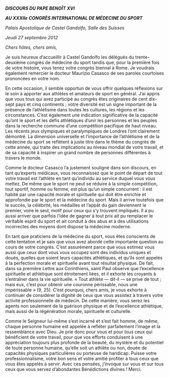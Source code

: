 ***DISCOURS DU PAPE BENOÎT XVI***

***AU XXXIIe CONGRÈS INTERNATIONAL DE MÉDECINE DU SPORT***

*Palais Apostolique de Castel Gandolfo, Salle des Suisses*

*Jeudi 27 septembre 2012*

*Chers hôtes, chers amis,*

Je suis heureux d’accueillir à Castel Gandolfo les délégués du trente-deuxième congrès de médecine du sport tandis que, pour la première fois de votre histoire, vous tenez votre congrès biennal à Rome. Je voudrais également remercier le docteur Maurizio Casasco de ses paroles courtoises prononcées en votre nom.

En cette occasion, il semble opportun de vous offrir quelques réflexions sur le soin à apporter aux athlètes et amateurs de sport en général. J’ai appris que vous tous qui avez participé au congrès êtes originaires de cent dix-sept pays et cinq continents ; votre diversité est un signe important de la présence de l’athlétisme dans toutes les cultures, les régions et les circonstances. C’est également une indication significative de la capacité qu’ont le sport et les défis athlétiques d’unir les personnes et les peuples dans la recherche commune d’une compétition pacifique de haut niveau. Les récents jeux olympiques et paralympiques de Londres l’ont clairement démontré. La dimension universelle et l’importance de l’athlétisme et de la médecine du sport se reflètent à juste titre dans le thème du congrès de cette année, qui traite des implications au niveau mondial de votre travail, et de sa capacité à inspirer un grand nombre de personnes différentes à travers le monde.

Comme le docteur Casasco l’a justement souligné dans son discours, en tant qu’experts médicaux, vous reconnaissez que le point de départ de tout votre travail est l’athlète en tant qu’individu au service duquel vous vous mettez. De même que le sport ne peut se réduire à la simple compétition, tout sportif, homme ou femme, est plus qu’un simple concurrent : il est habité par une capacité morale et spirituelle qui doit être enrichie et approfondie par le sport et la médecine du sport. Mais il arrive toutefois que le succès, la célébrité, les médailles et l’appât du gain deviennent le premier, voire le seul, motif pour ceux qui s’y trouvent impliqués. Il a pu aussi arriver que parfois l’idée de gagner à tout prix ait pu remplacer le véritable esprit du sport et ait conduit à des abus et à des utilisations incorrectes des moyens dont dispose la médecine moderne.

En tant que praticiens de la médecine du sport, vous êtes conscients de cette tentation et je sais que vous avez abordé cette importante question au cours de votre congrès. C’est assurément parce que vous estimez vous aussi que ceux dont vous vous occupez sont des individus uniques et doués, quelles que soient leurs capacités athlétiques, et qu’ils sont appelés à la perfection morale et spirituelle avant tout résultat physique. De fait, dans sa première Lettre aux Corinthiens, saint Paul observe que l’excellence spirituelle et athlétique sont étroitement liées, et il exhorte les croyants à s’entraîner dans la vie spirituelle. « Tout athlète — dit-il — se prive de tout ; mais eux, c’est pour obtenir une couronne périssable, nous une impérissable » (9, 25). C’est pourquoi, chers amis, je vous exhorte à continuer de considérer la dignité de ceux que vous assistez à travers votre activité professionnelle de médecin. De cette manière, vous serez les agents non seulement de la guérison physique et de l’excellence athlétique, mais aussi de la régénération morale, spirituelle et culturelle.

Comme le Seigneur lui-même s’est incarné et s’est fait homme, de même, chaque personne humaine est appelée à refléter parfaitement l’image et la ressemblance avec Dieu. Je prie donc pour vous et pour tous ceux qui bénéficient de votre travail, pour que vos efforts conduisent à une appréciation toujours plus profonde de la beauté, du mystère et du potentiel de toute personne humaine, qu’elle soit un athlète ou non, douée de capacités physiques particulières ou porteuse de handicap. Puisse votre professionnalisme, votre bon sens et votre amitié profiter à tous ceux que vous êtes appelés à servir. Avec ces pensées, j’invoque sur vous et sur tous ceux que vous servez d’abondantes Bénédictions divines ! Merci.